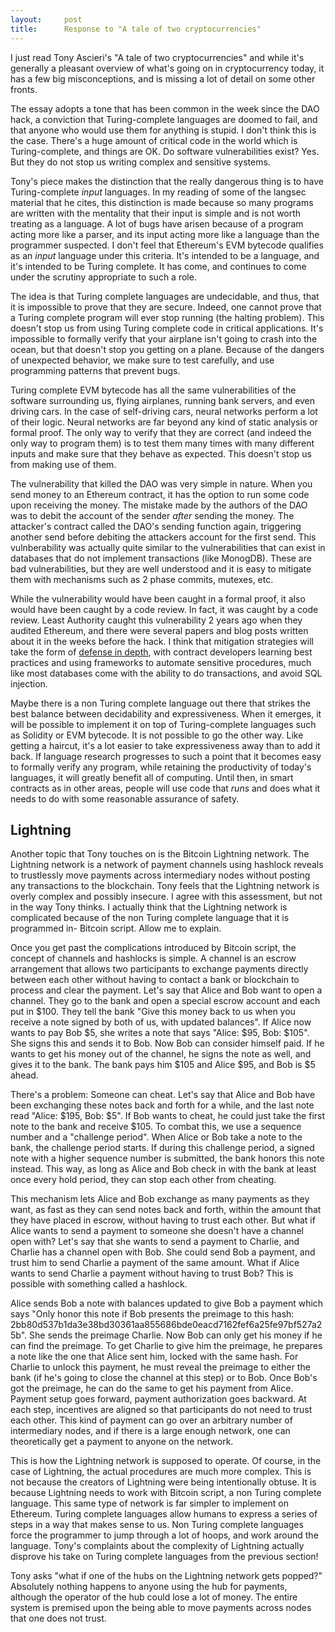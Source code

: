 ```yaml
---
layout:     post
title:      Response to "A tale of two cryptocurrencies"
---
```


I just read Tony Ascieri's "A tale of two cryptocurrencies" and while it's generally a pleasant overview of what's going on in cryptocurrency today, it has a few big misconceptions, and is missing a lot of detail on some other fronts.

The essay adopts a tone that has been common in the week since the DAO hack, a conviction that Turing-complete languages are doomed to fail, and that anyone who would use them for anything is stupid. I don't think this is the case. There's a huge amount of critical code in the world which is Turing-complete, and things are OK. Do software vulnerabilities exist? Yes. But they do not stop us writing complex and sensitive systems. 

Tony's piece makes the distinction that the really dangerous thing is to have Turing-complete _input_ languages. In my reading of some of the langsec material that he cites, this distinction is made because so many programs are written with the mentality that their input is simple and is not worth treating as a language. A lot of bugs have arisen because of a program acting more like a parser, and its input acting more like a language than the programmer suspected. I don't feel that Ethereum's EVM bytecode qualifies as an _input_ language under this criteria. It's intended to be a language, and it's intended to be Turing complete. It has come, and continues to come under the scrutiny appropriate to such a role.

The idea is that Turing complete languages are undecidable, and thus, that it is impossible to prove that they are secure. Indeed, one cannot prove that a Turing complete program will ever stop running (the halting problem). This doesn't stop us from using Turing complete code in critical applications. It's impossible to formally verify that your airplane isn't going to crash into the ocean, but that doesn't stop you getting on a plane. Because of the dangers of unexpected behavior, we make sure to test carefully, and use programming patterns that prevent bugs.

Turing complete EVM bytecode has all the same vulnerabilities of the software surrounding us, flying airplanes, running bank servers, and even driving cars. In the case of self-driving cars, neural networks perform a lot of their logic. Neural networks are far beyond any kind of static analysis or formal proof. The only way to verify that they are correct (and indeed the only way to program them) is to test them many times with many different inputs and make sure that they behave as expected. This doesn't stop us from making use of them.

The vulnerability that killed the DAO was very simple in nature. When you send money to an Ethereum contract, it has the option to run some code upon receiving the money. The mistake made by the authors of the DAO was to debit the account of the sender _after_ sending the money. The attacker's contract called the DAO's sending function again, triggering another send before debiting the attackers account for the first send. This vulnberability was actually quite similar to the vulnerabilities that can exist in databases that do not implement transactions (like MonogDB). These are bad vulnerabilities, but they are well understood and it is easy to mitigate them with mechanisms such as 2 phase commits, mutexes, etc. 

While the vulnerability would have been caught in a formal proof, it also would have been caught by a code review. In fact, it was caught by a code review. Least Authority caught this vulnerability 2 years ago when they audited Ethereum, and there were several papers and blog posts written about it in the weeks before the hack. I think that mitigation strategies will take the form of [defense in depth](https://blog.ethereum.org/2016/06/19/thinking-smart-contract-security/), with contract developers learning best practices and using frameworks to automate sensitive procedures, much like most databases come with the ability to do transactions, and avoid SQL injection.

Maybe there is a non Turing complete language out there that strikes the best balance between decidability and expressiveness. When it emerges, it will be possible to implement it on top of Turing-complete languages such as Solidity or EVM bytecode. It is not possible to go the other way. Like getting a haircut, it's a lot easier to take expressiveness away than to add it back. If language research progresses to such a point that it becomes easy to formally verify any program, while retaining the productivity of today's languages, it will greatly benefit all of computing. Until then, in smart contracts as in other areas, people will use code that *runs* and does what it needs to do with some reasonable assurance of safety.

## Lightning

Another topic that Tony touches on is the Bitcoin Lightning network. The Lightning network is a network of payment channels using hashlock reveals to trustlessly move payments across intermediary nodes without posting any transactions to the blockchain. Tony feels that the Lightning network is overly complex and possibly insecure. I agree with this assessment, but not in the way Tony thinks. I actually think that the Lightning network is complicated because of the non Turing complete language that it is programmed in- Bitcoin script. Allow me to explain.

Once you get past the complications introduced by Bitcoin script, the concept of channels and hashlocks is simple. A channel is an escrow arrangement that allows two participants to exchange payments directly between each other without having to contact a bank or blockchain to process and clear the payment. Let's say that Alice and Bob want to open a channel. They go to the bank and open a special escrow account and each put in $100. They tell the bank "Give this money back to us when you receive a note signed by both of us, with updated balances". If Alice now wants to pay Bob $5, she writes a note that says "Alice: $95, Bob: $105". She signs this and sends it to Bob. Now Bob can consider himself paid. If he wants to get his money out of the channel, he signs the note as well, and gives it to the bank. The bank pays him $105 and Alice $95, and Bob is $5 ahead.

There's a problem: Someone can cheat. Let's say that Alice and Bob have been exchanging these notes back and forth for a while, and the last note read "Alice: $195, Bob: $5". If Bob wants to cheat, he could just take the first note to the bank and receive $105. To combat this, we use a sequence number and a "challenge period". When Alice or Bob take a note to the bank, the challenge period starts. If during this challenge period, a signed note with a higher sequence number is submitted, the bank honors this note instead. This way, as long as Alice and Bob check in with the bank at least once every hold period, they can stop each other from cheating.

This mechanism lets Alice and Bob exchange as many payments as they want, as fast as they can send notes back and forth, within the amount that they have placed in escrow, without having to trust each other. But what if Alice wants to send a payment to someone she doesn't have a channel open with? Let's say that she wants to send a payment to Charlie, and Charlie has a channel open with Bob. She could send Bob a payment, and trust him to send Charlie a payment of the same amount. What if Alice wants to send Charlie a payment without having to trust Bob? This is possible with something called a hashlock.

Alice sends Bob a note with balances updated to give Bob a payment which says "Only honor this note if Bob presents the preimage to this hash: 2bb80d537b1da3e38bd30361aa855686bde0eacd7162fef6a25fe97bf527a25b". She sends the preimage Charlie. Now Bob can only get his money if he can find the preimage. To get Charlie to give him the preimage, he prepares a note like the one that Alice sent him, locked with the same hash. For Charlie to unlock this payment, he must reveal the preimage to either the bank (if he's going to close the channel at this step) or to Bob. Once Bob's got the preimage, he can do the same to get his payment from Alice. Payment setup goes forward, payment authorization goes backward. At each step, incentives are aligned so that participants do not need to trust each other. This kind of payment can go over an arbitrary number of intermediary nodes, and if there is a large enough network, one can theoretically get a payment to anyone on the network.

This is how the Lightning network is supposed to operate. Of course, in the case of Lightning, the actual procedures are much more complex. This is not because the creators of Lightning were being intentionally obtuse. It is because Lightning needs to work with Bitcoin script, a non Turing complete language. This same type of network is far simpler to implement on Ethereum. Turing complete languages allow humans to express a series of steps in a way that makes sense to us. Non Turing complete languages force the programmer to jump through a lot of hoops, and work around the language. Tony's complaints about the complexity of Lightning actually disprove his take on Turing complete languages from the previous section!

Tony asks "what if one of the hubs on the Lightning network gets popped?" Absolutely nothing happens to anyone using the hub for payments, although the operator of the hub could lose a lot of money. The entire system is premised upon the being able to move payments across nodes that one does not trust. 